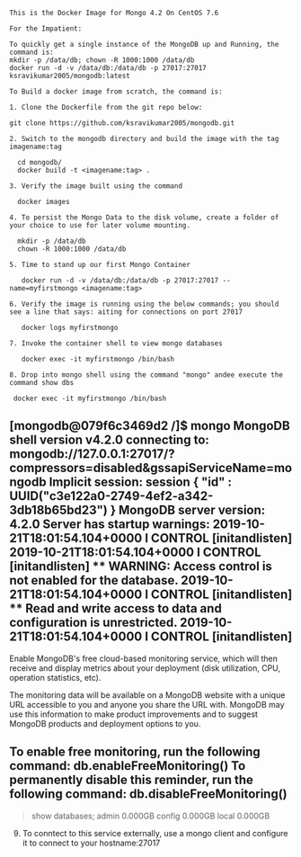     This is the Docker Image for Mongo 4.2 On CentOS 7.6

    For the Impatient:

    To quickly get a single instance of the MongoDB up and Running, the command is:
    mkdir -p /data/db; chown -R 1000:1000 /data/db
    docker run -d -v /data/db:/data/db -p 27017:27017 ksravikumar2005/mongodb:latest

    To Build a docker image from scratch, the command is:

    1. Clone the Dockerfile from the git repo below:

    git clone https://github.com/ksravikumar2005/mongodb.git
    
    2. Switch to the mongodb directory and build the image with the tag imagename:tag

      cd mongodb/
      docker build -t <imagename:tag> .
    
    3. Verify the image built using the command

      docker images

    4. To persist the Mongo Data to the disk volume, create a folder of your choice to use for later volume mounting.

      mkdir -p /data/db
      chown -R 1000:1000 /data/db

    5. Time to stand up our first Mongo Container  

       docker run -d -v /data/db:/data/db -p 27017:27017 --name=myfirstmongo <imagename:tag>
     
    6. Verify the image is running using the below commands; you should see a line that says: aiting for connections on port 27017

       docker logs myfirstmongo

    7. Invoke the container shell to view mongo databases

       docker exec -it myfirstmongo /bin/bash

    8. Drop into mongo shell using the command "mongo" andee execute the command show dbs

     docker exec -it myfirstmongo /bin/bash
[mongodb@079f6c3469d2 /]$ mongo
MongoDB shell version v4.2.0
connecting to: mongodb://127.0.0.1:27017/?compressors=disabled&gssapiServiceName=mongodb
Implicit session: session { "id" : UUID("c3e122a0-2749-4ef2-a342-3db18b65bd23") }
MongoDB server version: 4.2.0
Server has startup warnings:
2019-10-21T18:01:54.104+0000 I  CONTROL  [initandlisten]
2019-10-21T18:01:54.104+0000 I  CONTROL  [initandlisten] ** WARNING: Access control is not enabled for the database.
2019-10-21T18:01:54.104+0000 I  CONTROL  [initandlisten] **          Read and write access to data and configuration is unrestricted.
2019-10-21T18:01:54.104+0000 I  CONTROL  [initandlisten]
---
Enable MongoDB's free cloud-based monitoring service, which will then receive and display
metrics about your deployment (disk utilization, CPU, operation statistics, etc).

The monitoring data will be available on a MongoDB website with a unique URL accessible to you
and anyone you share the URL with. MongoDB may use this information to make product
improvements and to suggest MongoDB products and deployment options to you.

To enable free monitoring, run the following command: db.enableFreeMonitoring()
To permanently disable this reminder, run the following command: db.disableFreeMonitoring()
---

> show databases;
admin   0.000GB
config  0.000GB
local   0.000GB
>


  9. To conntect to this service externally, use a mongo client and configure it to connect to your hostname:27017
